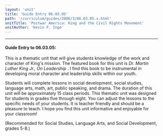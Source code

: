 ```yaml
---
layout: 'unit'
title: 'Guide Entry 06.03.05'
path: '/curriculum/guides/2006/3/06.03.05.x.html'
unitTitle: 'Postwar America: King and the Civil Rights Movement'
unitAuthor: 'Kevin P. Inge'
---
```


<body>
<hr/>
 <h4>
  Guide Entry to 06.03.05:
 </h4>
 <p>
  This is a thematic unit that will give students knowledge of the work and character of King's mission. The featured book for this unit is
  <i>
   Dr. Martin Luther King Jr., On Leadership
  </i>
  . I find this book to be instrumental in developing moral character and leadership skills within our youth.
 </p>
<p>
  Students will complete lessons in social development, social studies, language arts, math, art, public speaking, and drama. The duration of this unit will be approximately 15 class periods. This thematic unit was designed for students in grades five through eight. You can adjust the lessons to the specific needs of your students. It is teacher friendly and should be a pleasure to teach. I hope you find this unit informative and enjoyable for your classroom!
 </p>
<p>
  (Recommended for Social Studies, Language Arts, and Social Development, grades 5-8.)
 </p>

</body>
